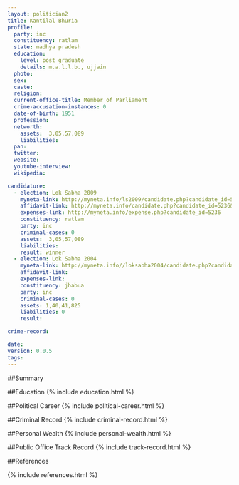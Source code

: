 ```yaml
---
layout: politician2
title: Kantilal Bhuria
profile: 
  party: inc
  constituency: ratlam
  state: madhya pradesh
  education: 
    level: post graduate
    details: m.a.l.l.b., ujjain
  photo: 
  sex: 
  caste: 
  religion: 
  current-office-title: Member of Parliament
  crime-accusation-instances: 0
  date-of-birth: 1951
  profession: 
  networth: 
    assets:  3,05,57,089
    liabilities: 
  pan: 
  twitter: 
  website: 
  youtube-interview: 
  wikipedia: 

candidature: 
  - election: Lok Sabha 2009
    myneta-link: http://myneta.info/ls2009/candidate.php?candidate_id=5236
    affidavit-link: http://myneta.info/candidate.php?candidate_id=5236&scan=original
    expenses-link: http://myneta.info/expense.php?candidate_id=5236
    constituency: ratlam 
    party: inc
    criminal-cases: 0
    assets:  3,05,57,089
    liabilities: 
    result: winner 
  - election: Lok Sabha 2004
    myneta-link: http://myneta.info//loksabha2004/candidate.php?candidate_id=2132
    affidavit-link: 
    expenses-link: 
    constituency: jhabua 
    party: inc
    criminal-cases: 0
    assets: 1,40,41,825
    liabilities: 0
    result:  

crime-record: 

date: 
version: 0.0.5
tags: 
---
```

##Summary


##Education
{% include education.html %}


##Political Career
{% include political-career.html %}


##Criminal Record
{% include criminal-record.html %}


##Personal Wealth
{% include personal-wealth.html %}


##Public Office Track Record
{% include track-record.html %}


##References


{% include references.html %}